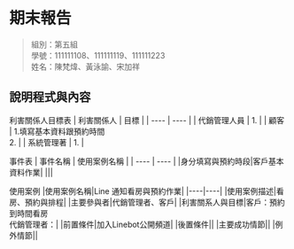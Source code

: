 # 期末報告
>
>組別：第五組
><br />
>學號：111111108、111111119、111111223
><br />
>姓名：陳梵煒、黃泳諭、宋加祥
><br />


## 說明程式與內容

利害關係人目標表
|  利害關係人  | 目標 |
| ---- | ---- |
| 代銷管理人員 | 1. |
| 顧客 | 1.填寫基本資料跟預約時間 </br> 2. |
| 系統管理著 | 1. |

事件表
| 事件名稱 | 使用案例名稱 |
| ---- | ---- |
|身分填寫與預約時段|客戶基本資料作業|
|||

使用案例
|使用案例名稱|Line 通知看房與預約作業|
|----|----|
|使用案例描述|看房、預約與排程|
|主要參與者|代銷管理者、客戶|
|利害關系人與目標|客戶：預約到時間看房 </br> 代銷管理者：|
|前置條件|加入Linebot公開頻道|
|後置條件||
|主要成功情節||
|例外情節||

